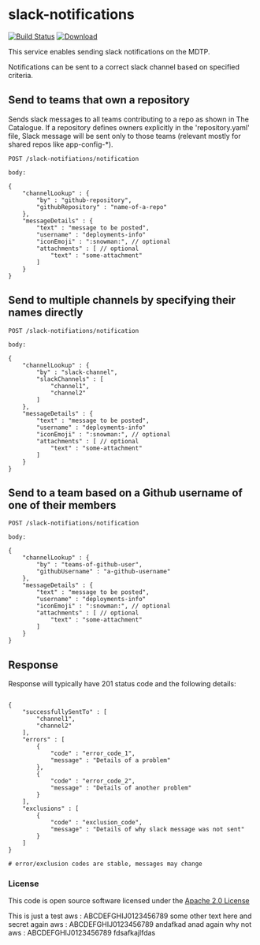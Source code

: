# slack-notifications

[![Build Status](https://travis-ci.org/hmrc/slack-notifications.svg)](https://travis-ci.org/hmrc/slack-notifications) [ ![Download](https://api.bintray.com/packages/hmrc/releases/slack-notifications/images/download.svg) ](https://bintray.com/hmrc/releases/slack-notifications/_latestVersion)

This service enables sending slack notifications on the MDTP.

Notifications can be sent to a correct slack channel based on specified criteria.

## Send to teams that own a repository

Sends slack messages to all teams contributing to a repo as shown in The Catalogue. 
If a repository defines owners explicitly in the 'repository.yaml' file, Slack message will be sent only to those teams (relevant mostly for shared repos like app-config-*).

```
POST /slack-notifiations/notification 

body:

{
    "channelLookup" : {
        "by" : "github-repository",
        "githubRepository" : "name-of-a-repo"
    },
    "messageDetails" : {
        "text" : "message to be posted",
        "username" : "deployments-info"
        "iconEmoji" : ":snowman:", // optional
        "attachments" : [ // optional
            "text" : "some-attachment"
        ]    
    }
}
```

## Send to multiple channels by specifying their names directly

```
POST /slack-notifiations/notification

body:

{
    "channelLookup" : {
        "by" : "slack-channel",
        "slackChannels" : [ 
            "channel1",
            "channel2" 
        ]
    },
    "messageDetails" : {
        "text" : "message to be posted",
        "username" : "deployments-info" 
        "iconEmoji" : ":snowman:", // optional
        "attachments" : [ // optional
            "text" : "some-attachment"
        ]
    }
}
```

## Send to a team based on a Github username of one of their members

```
POST /slack-notifiations/notification

body:

{
    "channelLookup" : {
        "by" : "teams-of-github-user",
        "githubUsername" : "a-github-username"
    },
    "messageDetails" : {
        "text" : "message to be posted",
        "username" : "deployments-info" 
        "iconEmoji" : ":snowman:", // optional
        "attachments" : [ // optional
            "text" : "some-attachment"
        ]
    }
}
```

## Response

Response will typically have 201 status code and the following details:

```

{
    "successfullySentTo" : [ 
        "channel1",
        "channel2" 
    ],
    "errors" : [ 
        {   
            "code" : "error_code_1",
            "message" : "Details of a problem"
        },
        {
            "code" : "error_code_2",
            "message" : "Details of another problem"
        }
    ],
    "exclusions" : [
        {
            "code" : "exclusion_code",
            "message" : "Details of why slack message was not sent"
        }
    ]
}

# error/exclusion codes are stable, messages may change

```

### License

This code is open source software licensed under the [Apache 2.0 License]("http://www.apache.org/licenses/LICENSE-2.0.html")

This is just a test aws : ABCDEFGHIJ0123456789 some other text here and secret again aws : ABCDEFGHIJ0123456789 andafkad anad again why not aws : ABCDEFGHIJ0123456789 fdsafkajlfdas
